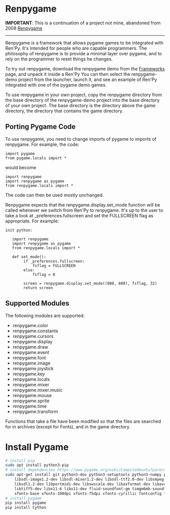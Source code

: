 # Renpygame

**IMPORTANT**: This is a continuation of a project not mine, abandoned from 2008 [Renpygame](https://renpy.org/wiki/renpy/frameworks/Renpygame)

----

Renpygame is a framework that allows pygame games to be integrated with Ren'Py. It's intended for people who are capable programmers. The philosophy of renpygame is to provide a minimal layer over pygame, and to rely on the programmer to reset things he changes.

To try out renpygame, download the renpygame demo from the [Frameworks](https://www.renpy.org/wiki/renpy/Frameworks) page, and unpack it inside a Ren'Py You can then select the renpygame-demo project from the launcher, launch it, and see an example of Ren'Py integrated with one of the pygame demo games.

To use renpygame in your own project, copy the renpygame directory from the base directory of the renpygame-demo project into the base directory of your own project. The base directory is the directory above the game directory, the directory that contains the game directory.

## Porting Pygame Code

To use renpygame, you need to change imports of pygame to imports of renpygame. For example, the code:

```renpy
import pygame
from pygame.locals import *
```

would become

```renpy
import renpygame
import renpygame as pygame
from renpygame.locals import *
```

The code can then be used mostly unchanged.

Renpygame expects that the renpygame.display.set_mode function will be called whenever we switch from Ren'Py to renpygame. It's up to the user to take a look at _preferences.fullscreen and set the FULLSCREEN flag as appropriate. For example:

```renpy
init python:

   import renpygame
   import renpygame as pygame
   from renpygame.locals import *

   def set_mode():
        if _preferences.fullscreen:
            fsflag = FULLSCREEN
        else:
            fsflag = 0

        screen = renpygame.display.set_mode((800, 600), fsflag, 32)
        return screen
```

## Supported Modules

The following modules are supported:

* renpygame.color
* renpygame.constants
* renpygame.cursors
* renpygame.display
* renpygame.draw
* renpygame.event
* renpygame.font
* renpygame.image
* renpygame.joystick
* renpygame.key
* renpygame.locals
* renpygame.mixer
* renpygame.mixer.music
* renpygame.mouse
* renpygame.sprite
* renpygame.time
* renpygame.transform

Functions that take a file have been modified so that the files are searched for in archives (except for Fonts), and in the game directory.

# Install Pygame

```bash
# install pip
sudo apt install python3-pip
# install dependencies https://www.pygame.org/wiki/CompileUbuntu?parent=
sudo apt-get install git python3-dev python3-setuptools python3-numpy python3-opengl \
    libsdl-image1.2-dev libsdl-mixer1.2-dev libsdl-ttf2.0-dev libsmpeg-dev \
    libsdl1.2-dev libportmidi-dev libswscale-dev libavformat-dev libavcodec-dev \
    libtiff5-dev libx11-6 libx11-dev fluid-soundfont-gm timgm6mb-soundfont \
    xfonts-base xfonts-100dpi xfonts-75dpi xfonts-cyrillic fontconfig fonts-freefont-ttf libfreetype6-dev
# install pygame
pip install pygame
pip install Cython
```
